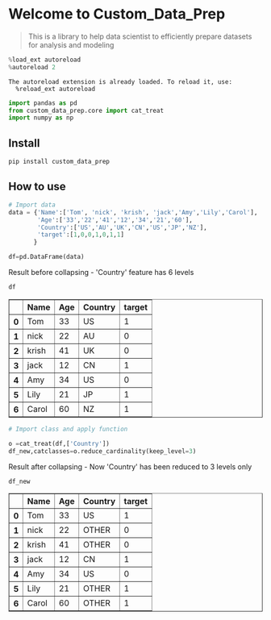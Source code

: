 # Welcome to Custom_Data_Prep
> This is a library to help data scientist to efficiently prepare datasets for analysis and modeling


```python
%load_ext autoreload
%autoreload 2
```

    The autoreload extension is already loaded. To reload it, use:
      %reload_ext autoreload


```python
import pandas as pd
from custom_data_prep.core import cat_treat
import numpy as np
```

## Install

`pip install custom_data_prep`

## How to use

```python
# Import data 
data = {'Name':['Tom', 'nick', 'krish', 'jack','Amy','Lily','Carol'],
        'Age':['33','22','41','12','34','21','60'],
        'Country':['US','AU','UK','CN','US','JP','NZ'],
        'target':[1,0,0,1,0,1,1]
       }

df=pd.DataFrame(data)
```

Result before collapsing - 'Country' feature has 6 levels

```python
df
```




<div>
<style scoped>
    .dataframe tbody tr th:only-of-type {
        vertical-align: middle;
    }

    .dataframe tbody tr th {
        vertical-align: top;
    }

    .dataframe thead th {
        text-align: right;
    }
</style>
<table border="1" class="dataframe">
  <thead>
    <tr style="text-align: right;">
      <th></th>
      <th>Name</th>
      <th>Age</th>
      <th>Country</th>
      <th>target</th>
    </tr>
  </thead>
  <tbody>
    <tr>
      <th>0</th>
      <td>Tom</td>
      <td>33</td>
      <td>US</td>
      <td>1</td>
    </tr>
    <tr>
      <th>1</th>
      <td>nick</td>
      <td>22</td>
      <td>AU</td>
      <td>0</td>
    </tr>
    <tr>
      <th>2</th>
      <td>krish</td>
      <td>41</td>
      <td>UK</td>
      <td>0</td>
    </tr>
    <tr>
      <th>3</th>
      <td>jack</td>
      <td>12</td>
      <td>CN</td>
      <td>1</td>
    </tr>
    <tr>
      <th>4</th>
      <td>Amy</td>
      <td>34</td>
      <td>US</td>
      <td>0</td>
    </tr>
    <tr>
      <th>5</th>
      <td>Lily</td>
      <td>21</td>
      <td>JP</td>
      <td>1</td>
    </tr>
    <tr>
      <th>6</th>
      <td>Carol</td>
      <td>60</td>
      <td>NZ</td>
      <td>1</td>
    </tr>
  </tbody>
</table>
</div>



```python
# Import class and apply function

o =cat_treat(df,['Country'])
df_new,catclasses=o.reduce_cardinality(keep_level=3)

```

Result after collapsing - Now 'Country' has been reduced to 3 levels only 

```python
df_new
```




<div>
<style scoped>
    .dataframe tbody tr th:only-of-type {
        vertical-align: middle;
    }

    .dataframe tbody tr th {
        vertical-align: top;
    }

    .dataframe thead th {
        text-align: right;
    }
</style>
<table border="1" class="dataframe">
  <thead>
    <tr style="text-align: right;">
      <th></th>
      <th>Name</th>
      <th>Age</th>
      <th>Country</th>
      <th>target</th>
    </tr>
  </thead>
  <tbody>
    <tr>
      <th>0</th>
      <td>Tom</td>
      <td>33</td>
      <td>US</td>
      <td>1</td>
    </tr>
    <tr>
      <th>1</th>
      <td>nick</td>
      <td>22</td>
      <td>OTHER</td>
      <td>0</td>
    </tr>
    <tr>
      <th>2</th>
      <td>krish</td>
      <td>41</td>
      <td>OTHER</td>
      <td>0</td>
    </tr>
    <tr>
      <th>3</th>
      <td>jack</td>
      <td>12</td>
      <td>CN</td>
      <td>1</td>
    </tr>
    <tr>
      <th>4</th>
      <td>Amy</td>
      <td>34</td>
      <td>US</td>
      <td>0</td>
    </tr>
    <tr>
      <th>5</th>
      <td>Lily</td>
      <td>21</td>
      <td>OTHER</td>
      <td>1</td>
    </tr>
    <tr>
      <th>6</th>
      <td>Carol</td>
      <td>60</td>
      <td>OTHER</td>
      <td>1</td>
    </tr>
  </tbody>
</table>
</div>



